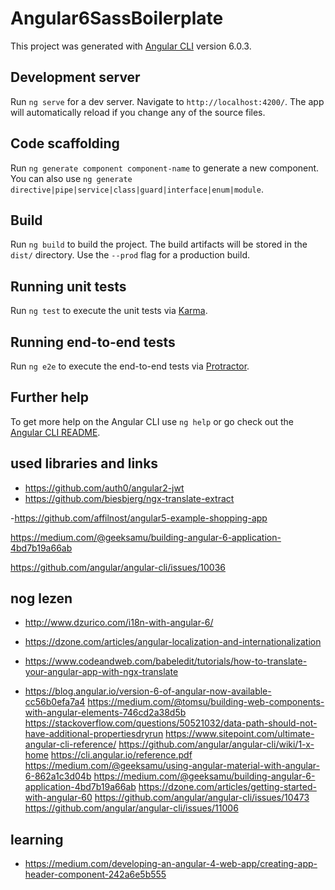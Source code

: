 # Angular6SassBoilerplate

This project was generated with [Angular CLI](https://github.com/angular/angular-cli) version 6.0.3.

## Development server

Run `ng serve` for a dev server. Navigate to `http://localhost:4200/`. The app will automatically reload if you change any of the source files.

## Code scaffolding

Run `ng generate component component-name` to generate a new component. You can also use `ng generate directive|pipe|service|class|guard|interface|enum|module`.

## Build

Run `ng build` to build the project. The build artifacts will be stored in the `dist/` directory. Use the `--prod` flag for a production build.

## Running unit tests

Run `ng test` to execute the unit tests via [Karma](https://karma-runner.github.io).

## Running end-to-end tests

Run `ng e2e` to execute the end-to-end tests via [Protractor](http://www.protractortest.org/).

## Further help

To get more help on the Angular CLI use `ng help` or go check out the [Angular CLI README](https://github.com/angular/angular-cli/blob/master/README.md).

## used libraries and links

- https://github.com/auth0/angular2-jwt
- https://github.com/biesbjerg/ngx-translate-extract

-https://github.com/affilnost/angular5-example-shopping-app

https://medium.com/@geeksamu/building-angular-6-application-4bd7b19a66ab

https://github.com/angular/angular-cli/issues/10036

## nog lezen

- http://www.dzurico.com/i18n-with-angular-6/
- https://dzone.com/articles/angular-localization-and-internationalization
- https://www.codeandweb.com/babeledit/tutorials/how-to-translate-your-angular-app-with-ngx-translate



- https://blog.angular.io/version-6-of-angular-now-available-cc56b0efa7a4
https://medium.com/@tomsu/building-web-components-with-angular-elements-746cd2a38d5b
https://stackoverflow.com/questions/50521032/data-path-should-not-have-additional-propertiesdryrun
https://www.sitepoint.com/ultimate-angular-cli-reference/
https://github.com/angular/angular-cli/wiki/1-x-home
https://cli.angular.io/reference.pdf
https://medium.com/@geeksamu/using-angular-material-with-angular-6-862a1c3d04b
https://medium.com/@geeksamu/building-angular-6-application-4bd7b19a66ab
https://dzone.com/articles/getting-started-with-angular-60
https://github.com/angular/angular-cli/issues/10473
https://github.com/angular/angular-cli/issues/11006

## learning

- https://medium.com/developing-an-angular-4-web-app/creating-app-header-component-242a6e5b555
